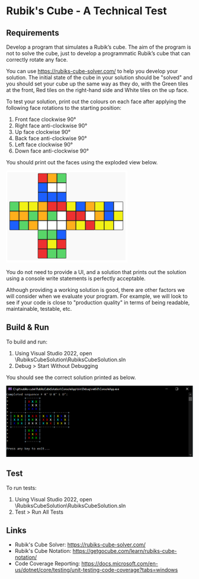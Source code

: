 # Rubik's Cube - A Technical Test

## Requirements

Develop a program that simulates a Rubik’s cube. The aim of the program is not to solve the cube, just to develop a programmatic Rubik’s cube that can correctly rotate any face.

You can use https://rubiks-cube-solver.com/ to help you develop your solution. The initial state of the cube in your solution should be "solved" and you should set your cube up the same way as they do, with the Green tiles at the front, Red tiles on the right-hand side and White tiles on the up face.

To test your solution, print out the colours on each face after applying the following face rotations to the starting position:
1. Front face clockwise 90°
2. Right face anti-clockwise 90°
3. Up face clockwise 90°
4. Back face anti-clockwise 90°
5. Left face clockwise 90°
6. Down face anti-clockwise 90°

You should print out the faces using the exploded view below.

![Image of desired outcome](/images/desired-outcome.png?raw=true)

You do not need to provide a UI, and a solution that prints out the solution using a console write statements is perfectly acceptable.

Although providing a working solution is good, there are other factors we will consider when we evaluate your program. For example, we will look to see if your code is close to "production quality" in terms of being readable, maintainable, testable, etc.

## Build & Run

To build and run:
1. Using Visual Studio 2022, open \RubiksCubeSolution\RubiksCubeSolution.sln
2. Debug > Start Without Debugging

You should see the correct solution printed as below.

![Image of actual outcome](/images/console-output.png?raw=true)

## Test

To run tests:
1. Using Visual Studio 2022, open \RubiksCubeSolution\RubiksCubeSolution.sln
2. Test > Run All Tests

## Links
- Rubik's Cube Solver: https://rubiks-cube-solver.com/
- Rubik's Cube Notation: https://getgocube.com/learn/rubiks-cube-notation/ 
- Code Coverage Reporting: https://docs.microsoft.com/en-us/dotnet/core/testing/unit-testing-code-coverage?tabs=windows 
